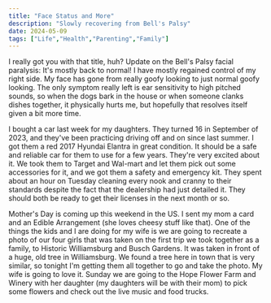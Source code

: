 ```yaml
---
title: "Face Status and More"
description: "Slowly recovering from Bell's Palsy"
date: 2024-05-09
tags: ["Life","Health","Parenting","Family"]
---
```

I really got you with that title, huh? Update on the Bell's Palsy facial paralysis: It's mostly back to normal! I have mostly regained control of my right side. My face has gone from really goofy looking to just normal goofy looking. The only symptom really left is ear sensitivity to high pitched sounds, so when the dogs bark in the house or when someone clanks dishes together, it physically hurts me, but hopefully that resolves itself given a bit more time.

I bought a car last week for my daughters. They turned 16 in September of 2023, and they've been practicing driving off and on since last summer. I got them a red 2017 Hyundai Elantra in great condition. It should be a safe and reliable car for them to use for a few years. They're very excited about it. We took them to Target and Wal-mart and let them pick out some accessories for it, and we got them a safety and emergency kit. They spent about an hour on Tuesday cleaning every nook and cranny to their standards despite the fact that the dealership had just detailed it. They should both be ready to get their licenses in the next month or so.

Mother's Day is coming up this weekend in the US. I sent my mom a card and an Edible Arrangement (she loves cheesy stuff like that). One of the things the kids and I are doing for my wife is we are going to recreate a photo of our four girls that was taken on the first trip we took together as a family, to Historic Williamsburg and Busch Gardens. It was taken in front of a huge, old tree in Williamsburg. We found a tree here in town that is very similar, so tonight I'm getting them all together to go and take the photo. My wife is going to love it. Sunday we are going to the Hope Flower Farm and Winery with her daughter (my daughters will be with their mom) to pick some flowers and check out the live music and food trucks.